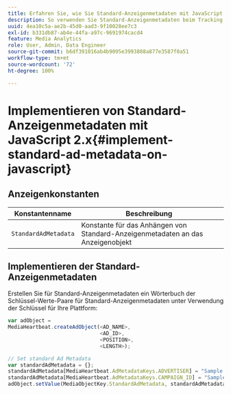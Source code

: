 ```yaml
---
title: Erfahren Sie, wie Sie Standard-Anzeigenmetadaten mit JavaScript 2.x implementieren.
description: So verwenden Sie Standard-Anzeigenmetadaten beim Tracking von Anzeigen in einem Browser mit JavaScript 2.x-Programmen.
uuid: 4ea10c5a-ae2b-45d0-aad3-9f10028ee7c3
exl-id: b331db87-ab4e-44fa-a97c-9691974cacd4
feature: Media Analytics
role: User, Admin, Data Engineer
source-git-commit: b6df391016ab4b9095e3993808a877e3587f0a51
workflow-type: tm+mt
source-wordcount: '72'
ht-degree: 100%

---
```


# Implementieren von Standard-Anzeigenmetadaten mit JavaScript 2.x{#implement-standard-ad-metadata-on-javascript}

## Anzeigenkonstanten

| Konstantenname | Beschreibung   |
|---|---|
| `StandardAdMetadata` | Konstante für das Anhängen von Standard-Anzeigenmetadaten an das Anzeigenobjekt |

## Implementieren der Standard-Anzeigenmetadaten

Erstellen Sie für Standard-Anzeigenmetadaten ein Wörterbuch der Schlüssel-Werte-Paare für Standard-Anzeigenmetadaten unter Verwendung der Schlüssel für Ihre Plattform:

```js
var adObject =  
MediaHeartbeat.createAdObject(<AD_NAME>,  
                              <AD_ID>,  
                              <POSITION>,  
                              <LENGTH>);

// Set standard Ad Metadata
var standardAdMetadata = {};
standardAdMetadata[MediaHeartbeat.AdMetadataKeys.ADVERTISER] = "Sample Advertiser";
standardAdMetadata[MediaHeartbeat.AdMetadataKeys.CAMPAIGN_ID] = "Sample Campaign";
adObject.setValue(MediaObjectKey.StandardAdMetadata, standardAdMetadata);
```
